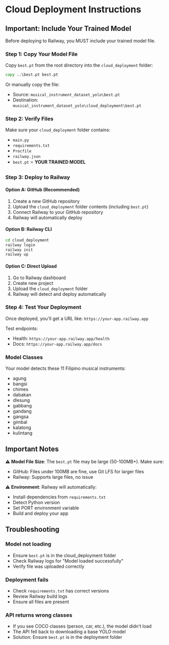 # Cloud Deployment Instructions

## Important: Include Your Trained Model

Before deploying to Railway, you MUST include your trained model file.

### Step 1: Copy Your Model File

Copy `best.pt` from the root directory into the `cloud_deployment` folder:

```cmd
copy ..\best.pt best.pt
```

Or manually copy the file:
- Source: `musical_instrument_dataset_yolo\best.pt`
- Destination: `musical_instrument_dataset_yolo\cloud_deployment\best.pt`

### Step 2: Verify Files

Make sure your `cloud_deployment` folder contains:
- `main.py`
- `requirements.txt`
- `Procfile`
- `railway.json`
- `best.pt` ⭐ **YOUR TRAINED MODEL**

### Step 3: Deploy to Railway

#### Option A: GitHub (Recommended)
1. Create a new GitHub repository
2. Upload the `cloud_deployment` folder contents (including `best.pt`)
3. Connect Railway to your GitHub repository
4. Railway will automatically deploy

#### Option B: Railway CLI
```bash
cd cloud_deployment
railway login
railway init
railway up
```

#### Option C: Direct Upload
1. Go to Railway dashboard
2. Create new project
3. Upload the `cloud_deployment` folder
4. Railway will detect and deploy automatically

### Step 4: Test Your Deployment

Once deployed, you'll get a URL like: `https://your-app.railway.app`

Test endpoints:
- Health: `https://your-app.railway.app/health`
- Docs: `https://your-app.railway.app/docs`

### Model Classes

Your model detects these 11 Filipino musical instruments:
- agung
- bangsi
- chimes
- dabakan
- dlesung
- gabbang
- gandang
- gangsa
- gimbal
- kalatong
- kulintang

## Important Notes

⚠️ **Model File Size**: The `best.pt` file may be large (50-100MB+). Make sure:
- GitHub: Files under 100MB are fine, use Git LFS for larger files
- Railway: Supports large files, no issue

⚠️ **Environment**: Railway will automatically:
- Install dependencies from `requirements.txt`
- Detect Python version
- Set PORT environment variable
- Build and deploy your app

## Troubleshooting

### Model not loading
- Ensure `best.pt` is in the cloud_deployment folder
- Check Railway logs for "Model loaded successfully"
- Verify file was uploaded correctly

### Deployment fails
- Check `requirements.txt` has correct versions
- Review Railway build logs
- Ensure all files are present

### API returns wrong classes
- If you see COCO classes (person, car, etc.), the model didn't load
- The API fell back to downloading a base YOLO model
- Solution: Ensure `best.pt` is in the deployment folder
